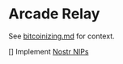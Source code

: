 # Arcade Relay

See [bitcoinizing.md](https://github.com/ArcadeCity/arcade/blob/main/docs/bitcoinizing.md) for context.

[] Implement [Nostr NIPs](https://github.com/fiatjaf/nostr/tree/master/nips)
